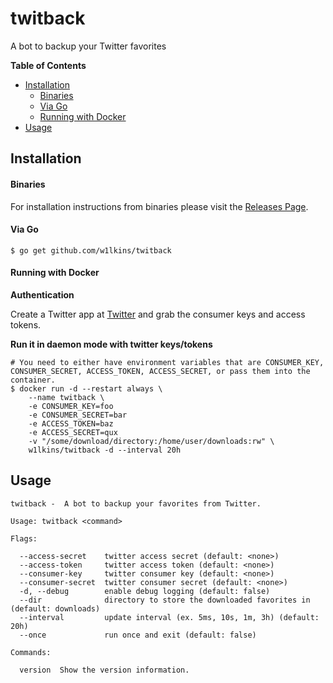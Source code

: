# twitback

A bot to backup your Twitter favorites

**Table of Contents**

<!-- toc -->

- [Installation](#installation)
    + [Binaries](#binaries)
    + [Via Go](#via-go)
    + [Running with Docker](#running-with-docker)
- [Usage](#usage)

<!-- tocstop -->

## Installation

#### Binaries

For installation instructions from binaries please visit the [Releases Page](https://github.com/w1lkins/twitback/releases).

#### Via Go

```console
$ go get github.com/w1lkins/twitback
```

#### Running with Docker

**Authentication**

Create a Twitter app at [Twitter](https://developer.twitter.com/en/apps) and grab the consumer keys and access tokens.

**Run it in daemon mode with twitter keys/tokens**

```console
# You need to either have environment variables that are CONSUMER_KEY, CONSUMER_SECRET, ACCESS_TOKEN, ACCESS_SECRET, or pass them into the container.
$ docker run -d --restart always \
    --name twitback \
    -e CONSUMER_KEY=foo
    -e CONSUMER_SECRET=bar
    -e ACCESS_TOKEN=baz
    -e ACCESS_SECRET=qux
    -v "/some/download/directory:/home/user/downloads:rw" \
    w1lkins/twitback -d --interval 20h
```

## Usage

```console
twitback -  A bot to backup your favorites from Twitter.

Usage: twitback <command>

Flags:

  --access-secret    twitter access secret (default: <none>)
  --access-token     twitter access token (default: <none>)
  --consumer-key     twitter consumer key (default: <none>)
  --consumer-secret  twitter consumer secret (default: <none>)
  -d, --debug        enable debug logging (default: false)
  --dir              directory to store the downloaded favorites in (default: downloads)
  --interval         update interval (ex. 5ms, 10s, 1m, 3h) (default: 20h)
  --once             run once and exit (default: false)

Commands:

  version  Show the version information.
```

